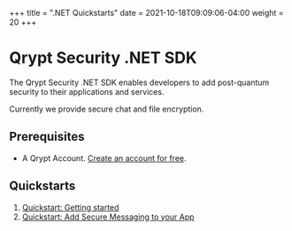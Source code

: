 +++
title = ".NET Quickstarts"
date = 2021-10-18T09:09:06-04:00
weight = 20
+++

# Qrypt Security .NET SDK
The Qrypt Security .NET SDK enables developers to add post-quantum security to their applications and services.

Currently we provide secure chat and file encryption.

## Prerequisites
- A Qrypt Account. [Create an account for free](https://portal.qrypt.com/).

## Quickstarts
1. [Quickstart: Getting started](getting-started/)
1. [Quickstart: Add Secure Messaging to your App](chat/)
